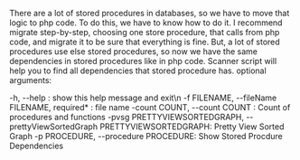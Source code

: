
There are a lot of stored procedures in databases, so we have to move that logic to php code. To do this, we have to know how to do it. I recommend migrate step-by-step, choosing one store procedure, that calls from php code, and migrate it to be sure that everything is fine. But, a lot of stored procedures use else stored procedures, so now we have the same dependencies in stored procedures like in php code. Scanner script will help you to find all dependencies that stored procedure has.
optional arguments:

  -h, --help        :    show this help message and exit\n
  -f FILENAME, --fileName FILENAME, required* : file name
  -count COUNT, --count COUNT :   Count of procedures and functions
  -pvsg PRETTYVIEWSORTEDGRAPH, --prettyViewSortedGraph PRETTYVIEWSORTEDGRAPH:  Pretty View Sorted Graph
  -p PROCEDURE, --procedure PROCEDURE:  Show Stored Procdure Dependencies
